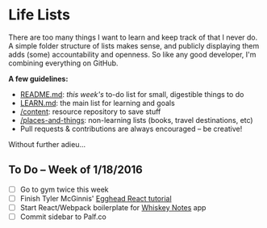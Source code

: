 # Life Lists

There are too many things I want to learn and keep track of that I never do. A simple folder structure of lists makes sense, and publicly displaying them adds (some) accountability and openness. So like any good developer, I'm combining everything on GitHub.

**A few guidelines:**
- [README.md](https://github.com/markpalfreeman/life-lists): *this week's* to-do list for small, digestible things to do
- [LEARN.md](https://github.com/markpalfreeman/life-lists/blob/master/LEARN.md): the main list for learning and goals
- [/content](https://github.com/markpalfreeman/life-lists/blob/master/content): resource repository to save stuff
- [/places-and-things](https://github.com/markpalfreeman/life-lists/blob/master/places-and-things): non-learning lists (books, travel destinations, etc)
- Pull requests & contributions are always encouraged – be creative!

Without further adieu...

## To Do – Week of 1/18/2016

- [ ] Go to gym twice this week
- [ ] Finish Tyler McGinnis' [Egghead React tutorial](https://egghead.io/series/build-your-first-react-js-application)
- [ ] Start React/Webpack boilerplate for [Whiskey Notes](https://github.com/markpalfreeman/whiskey-notes) app
- [ ] Commit sidebar to Palf.co
